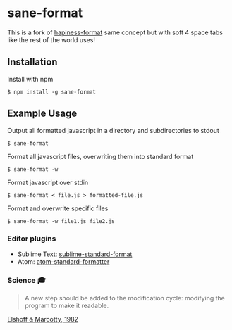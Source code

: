 
# sane-format
  This is a fork of [hapiness-format](https://github.com/martinheidegger/hapiness-format) same concept but with soft 4 space tabs like the rest of the world uses!

## Installation

  Install with npm

    $ npm install -g sane-format

## Example Usage

  Output all formatted javascript in a directory and subdirectories to stdout

    $ sane-format

  Format all javascript files, overwriting them into standard format

    $ sane-format -w

  Format javascript over stdin

    $ sane-format < file.js > formatted-file.js

  Format and overwrite specific files

    $ sane-format -w file1.js file2.js

### Editor plugins

  - Sublime Text: [sublime-standard-format](https://packagecontrol.io/packages/StandardFormat)
  - Atom: [atom-standard-formatter](https://atom.io/packages/standard-formatter)

### Science :mortar_board:

  > A new step should be added to the modification cycle: modifying the program to make it readable.

  [Elshoff & Marcotty, 1982](http://dl.acm.org/citation.cfm?id=358596)
